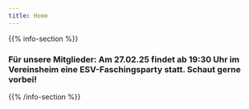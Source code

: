 ```yaml
---
title: Home
---
```


<!-- {{% info-section %}}
### Der ESV Deggendorf ist Sportverein des Monats Mai 2024! Schaut euch das Video <a class="underline" href="https://www.youtube.com/watch?v=x5HXKqykRYY" target="_blank">hier</a> an.
{{% /info-section %}} -->

{{% info-section %}}
### Für unsere Mitglieder: Am 27.02.25 findet ab 19:30 Uhr im Vereinsheim eine ESV-Faschingsparty statt. Schaut gerne vorbei!
{{% /info-section %}}
